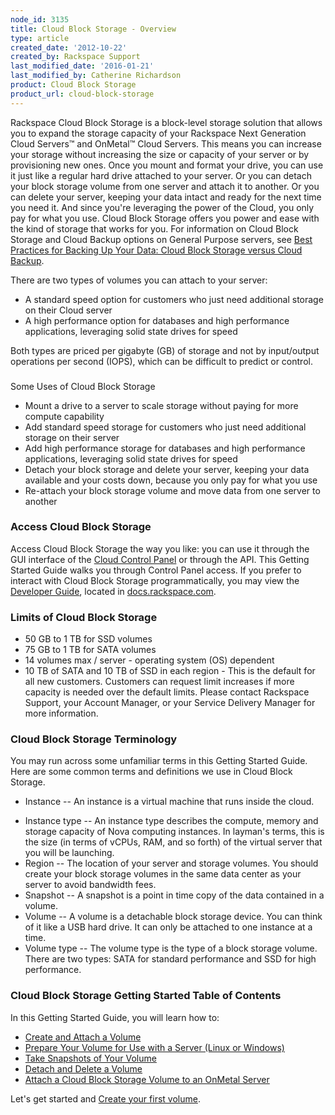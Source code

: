 ```yaml
---
node_id: 3135
title: Cloud Block Storage - Overview
type: article
created_date: '2012-10-22'
created_by: Rackspace Support
last_modified_date: '2016-01-21'
last_modified_by: Catherine Richardson
product: Cloud Block Storage
product_url: cloud-block-storage
---
```


Rackspace Cloud Block Storage is a block-level storage solution that
allows you to expand the storage capacity of your Rackspace Next
Generation Cloud Servers<span class="trademark">&trade; and OnMetal<span
class="trademark">&trade; Cloud Servers</span></span>. This means you can
increase your storage without increasing the size or capacity of your
server or by provisioning new ones. Once you mount and format your
drive, you can use it just like a regular hard drive attached to your
server. Or you can detach your block storage volume from one server and
attach it to another. Or you can delete your server, keeping your data
intact and ready for the next time you need it. And since you're
leveraging the power of the Cloud, you only pay for what you use. Cloud
Block Storage offers you power and ease with the kind of storage that
works for you. For information on Cloud Block Storage and Cloud Backup
options on General Purpose servers, see [Best Practices for Backing Up
Your Data: Cloud Block Storage versus Cloud
Backup](/how-to/best-practices-for-backing-up-your-data-cloud-block-storage-versus-cloud-backup).

There are two types of volumes you can attach to your server:

-   A standard speed option for customers who just need additional
    storage on their Cloud server
-   A high performance option for databases and high performance
    applications, leveraging solid state drives for speed

Both types are priced per gigabyte (GB) of storage and not by
input/output operations per second (IOPS), which can be difficult to
predict or control.



###
Some Uses of Cloud Block Storage

-   Mount a drive to a server to scale storage without paying for more
    compute capability
-   Add standard speed storage for customers who just need additional
    storage on their server
-   Add high performance storage for databases and high performance
    applications, leveraging solid state drives for speed
-   Detach your block storage and delete your server, keeping your data
    available and your costs down, because you only pay for what you use
-   Re-attach your block storage volume and move data from one server to
    another



### Access Cloud Block Storage

Access Cloud Block Storage the way you like: you can use it through the
GUI interface of the [Cloud Control
Panel](https://mycloud.rackspace.com/) or through the API. This Getting
Started Guide walks you through Control Panel access. If you prefer to
interact with Cloud Block Storage programmatically, you may view the
[Developer
Guide](http://docs.rackspace.com/cbs/api/v1.0/cbs-devguide/content/overview.html),
located in [docs.rackspace.com](http://docs.rackspace.com/api/).


### Limits of Cloud Block Storage

-   50 GB to 1 TB for SSD volumes
-   75 GB to 1 TB for SATA volumes
-   14 volumes max / server - operating system (OS) dependent
-   10 TB of SATA and 10 TB of SSD in each region -  This is the default
    for all new customers. Customers can request limit increases if more
    capacity is needed over the default limits. Please contact Rackspace
    Support, your Account Manager, or your Service Delivery Manager for
    more information.



### Cloud Block Storage Terminology

You may run across some unfamiliar terms in this Getting Started Guide.
Here are some common terms and definitions we use in Cloud Block
Storage.

-   Instance -- An instance is a virtual machine that runs inside
    the cloud.

<!-- -->

-   Instance type -- An instance type describes the compute, memory and
    storage capacity of Nova computing instances. In layman's terms,
    this is the size (in terms of vCPUs, RAM, and so forth) of the
    virtual server that you will be launching.
-   Region -- The location of your server and storage volumes. You
    should create your block storage volumes in the same data center as
    your server to avoid bandwidth fees.
-   Snapshot -- A snapshot is a point in time copy of the data contained
    in a volume.
-   Volume -- A volume is a detachable block storage device. You can
    think of it like a USB hard drive. It can only be attached to one
    instance at a time.
-   Volume type -- The volume type is the type of a block
    storage volume. There are two types: SATA for standard performance
    and SSD for high performance.



### Cloud Block Storage Getting Started Table of Contents

In this Getting Started Guide, you will learn how to:

-   [Create and Attach a
    Volume](/how-to/create-and-attach-a-cloud-block-storage-volume)
-   [Prepare Your Volume for Use with a Server (Linux
    or Windows)](/how-to/create-and-attach-a-cloud-block-storage-volume)
-   [Take Snapshots of Your
    Volume](/how-to/create-and-use-cloud-block-storage-snapshots)
-   [Detach and Delete a
    Volume](/how-to/detach-and-delete-cloud-block-storage-volumes)
-   [Attach a Cloud Block Storage Volume to an OnMetal
    Server](/how-to/attach-a-cloud-block-storage-volume-to-an-onmetal-server)


Let's get started and [Create your first
volume](/how-to/attach-a-cloud-block-storage-volume-to-an-onmetal-server).


